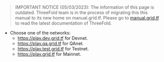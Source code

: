 > IMPORTANT NOTICE (05/03/2023): 
The information of this page is outdated. ThreeFold team is in the process of migrating this this manual to its new home on manual.grid.tf. Please go to [manual.grid.tf](https://manual.grid.tf/) to read the latest documentation of ThreeFold.

- Choose one of the networks:
  -  https://play.dev.grid.tf for Devnet.
  -  https://play.qa.grid.tf for QAnet.
  -  https://play.test.grid.tf for Testnet.
  -  https://play.grid.tf for Mainnet.